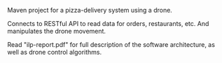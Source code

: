 Maven project for a pizza-delivery system using a drone. 

Connects to RESTful API to read data for orders, restaurants, etc. And manipulates the drone movement. 

Read "ilp-report.pdf" for full description of the software architecture, as well as drone control algorithms. 
